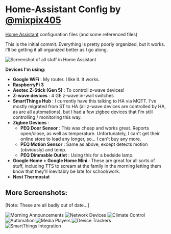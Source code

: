 # Home-Assistant Config by [@mixpix405](http://www.twitter.com/mixpix405)
[Home Assistant](https://home-assistant.io/) configuration files (and some referenced files)

This is the initial commit. Everything is pretty poorly organized, but it works. I'll be getting it all organized better as I go along.

![Screenshot of all stuff in Home Assistant](https://imgur.com/zBFvAal.png)

**Devices I'm using:**
* **Google WiFi** : My router. I like it. It works.
* **RaspberryPi 3**
* **Aeotec Z-Stick (Gen 5)** : To controll z-wave devices!
* **Z-wave devices** : 4 GE z-wave in-wall switches
* **SmartThings Hub** : I currently have this talking to HA via MQTT. I've mostly migrated from ST to HA (all z-wave devices are controlled by HA, as are all automations), but I had a few zigbee devices that I'm still controlling / monitoring this way.
* **Zigbee Devices** : 
    * **PEQ Door Sensor** : This was cheap and works great. Reports open/close, as well as temperature. Unfortunately, I can't get their online store to load any longer, so... I can't buy any more.
    * **PEQ Motion Sensor** : Same as above, except detects motion (obviously) and temp.
    * **PEQ Dimmable Outlet** : Using this for a bedside lamp.
* **Google Home + Google Home Mini** : These are great for all sorts of stuff, including TTS to scream at the family in the morning letting them know that they'll inevitably be late for school/work.
* **Nest Thermostat**

## More Screenshots:
[Note: These are all badly out of date...]

![Morning Announcements](https://imgur.com/6ZJI1DZ.png)
![Network Devices](https://imgur.com/NJOJuKL.png)
![Climate Control](https://imgur.com/SJ7egNa.png)
![Automation](https://imgur.com/dDxp56F.png)
![Media Players](https://imgur.com/ejFWicA.png)
![Device Trackers](https://imgur.com/ASVyYXT.png)
![SmartThings Integration](https://imgur.com/FuxL6Zk.png)